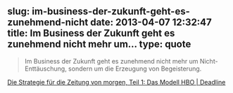 slug: im-business-der-zukunft-geht-es-zunehmend-nicht
date: 2013-04-07 12:32:47
title: Im Business der Zukunft geht es zunehmend nicht mehr um...
type: quote
---

> Im Business der Zukunft geht es zunehmend nicht mehr um Nicht-Enttäuschung, sondern um die Erzeugung von Begeisterung.

[Die Strategie für die Zeitung von morgen, Teil 1: Das Modell HBO | Deadline](http://blog.tagesanzeiger.ch/deadline/index.php/2394/die-strategie-fur-die-zeitung-von-morgen/)

